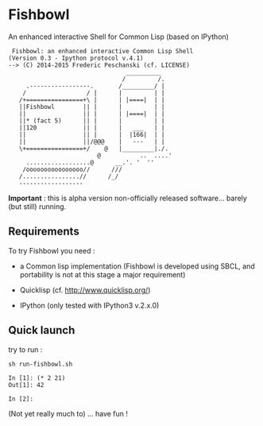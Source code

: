Fishbowl
========

An enhanced interactive Shell for Common Lisp  (based on IPython)

```
 Fishbowl: an enhanced interactive Common Lisp Shell
(Version 0.3 - Ipython protocol v.4.1)
--> (C) 2014-2015 Frederic Peschanski (cf. LICENSE)
                                 __________       
                                /         /.      
     .-----------------.       /_________/ |      
    /                 / |      |         | |      
   /+================+\ |      | |====|  | |      
   ||Fishbowl        || |      |         | |      
   ||                || |      | |====|  | |      
   ||* (fact 5)      || |      |         | |      
   ||120             || |      |   ___   | |      
   ||                || |      |  |166|  | |      
   ||                ||/@@@    |   ---   | |      
   \+================+/    @   |_________|./.     
                         @           ..  ....'    
     ..................@      __.'. '  ''         
    /oooooooooooooooo//      ///                  
   /................//      /_/                   
   ------------------                          
```

**Important** : this is alpha version non-officially released software... barely (but still) running.

## Requirements ##

To try Fishbowl you need :

 - a Common lisp implementation (Fishbowl is developed using SBCL, and portability is not at this stage a major requirement)

 - Quicklisp (cf. http://www.quicklisp.org/)

 - IPython (only tested with IPython3 v.2.x.0)

## Quick launch ##

try to run :

    sh run-fishbowl.sh

```
In [1]: (* 2 21)
Out[1]: 42

In [2]: 
```


(Not yet really much to) ... have fun !

